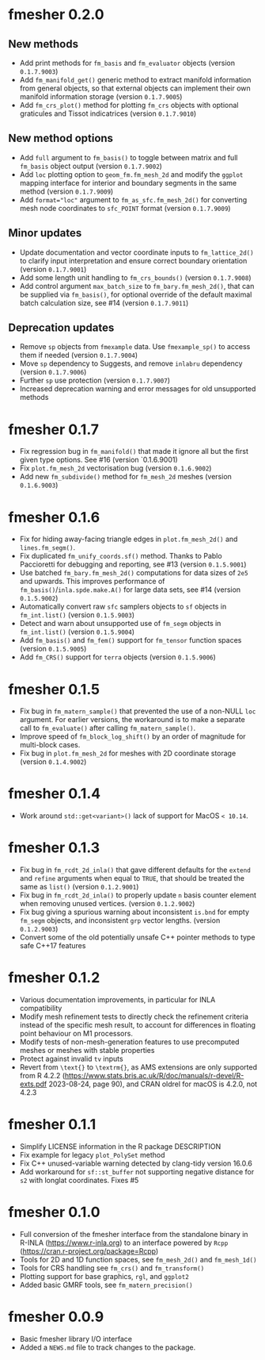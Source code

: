 # fmesher 0.2.0

## New methods

* Add print methods for `fm_basis` and `fm_evaluator` objects (version `0.1.7.9003`)
* Add `fm_manifold_get()` generic method to extract manifold information from general
  objects, so that external objects can implement their own manifold information
  storage (version `0.1.7.9005`)
* Add `fm_crs_plot()` method for plotting `fm_crs` objects with optional
  graticules and Tissot indicatrices (version `0.1.7.9010`)

## New method options

* Add `full` argument to `fm_basis()` to toggle between matrix and full `fm_basis`
  object output (version `0.1.7.9002`)
* Add `loc` plotting option to `geom_fm.fm_mesh_2d` and modify the `ggplot`
  mapping interface for interior and boundary segments in the same method
  (version `0.1.7.9009`)
* Add `format="loc"` argument to `fm_as_sfc.fm_mesh_2d()` for converting mesh
  node coordinates to `sfc_POINT` format (version `0.1.7.9009`)

## Minor updates

* Update documentation and vector coordinate inputs to `fm_lattice_2d()`
  to clarify input interpretation and ensure correct boundary orientation (version `0.1.7.9001`)
* Add some length unit handling to `fm_crs_bounds()` (version `0.1.7.9008`)
* Add control argument `max_batch_size` to `fm_bary.fm_mesh_2d()`, that can be
  supplied via `fm_basis()`, for optional override of the default maximal batch
  calculation size, see #14 (version `0.1.7.9011`)

## Deprecation updates

* Remove `sp` objects from `fmexample` data. Use `fmexample_sp()` to access them if needed
  (version `0.1.7.9004`)
* Move `sp` dependency to Suggests, and remove `inlabru` dependency (version `0.1.7.9006`)
* Further `sp` use protection (version `0.1.7.9007`)
* Increased deprecation warning and error messages for old unsupported methods

# fmesher 0.1.7

* Fix regression bug in `fm_manifold()` that made it ignore all but the first given type options. See #16 (version `0.1.6.9001)
* Fix `plot.fm_mesh_2d` vectorisation bug (version `0.1.6.9002`)
* Add new `fm_subdivide()` method for `fm_mesh_2d` meshes (version `0.1.6.9003`)

# fmesher 0.1.6

* Fix for hiding away-facing triangle edges in `plot.fm_mesh_2d()` and `lines.fm_segm()`.
* Fix duplicated `fm_unify_coords.sf()` method. Thanks to Pablo Paccioretti for debugging and reporting, see #13 (version `0.1.5.9001`)
* Use batched `fm_bary.fm_mesh_2d()` computations for data sizes of `2e5` and upwards.
  This improves performance of `fm_basis()`/`inla.spde.make.A()` for large data sets, see #14 (version `0.1.5.9002`)
* Automatically convert raw `sfc` samplers objects to `sf` objects in `fm_int.list()` (version `0.1.5.9003`)
* Detect and warn about unsupported use of `fm_segm` objects in `fm_int.list()` (version `0.1.5.9004`)
* Add `fm_basis()` and `fm_fem()` support for `fm_tensor` function spaces (version `0.1.5.9005`)
* Add `fm_CRS()` support for `terra` objects (version `0.1.5.9006`)

# fmesher 0.1.5

* Fix bug in `fm_matern_sample()` that prevented the use of a non-NULL `loc` argument.
  For earlier versions, the workaround is to make a separate call to `fm_evaluate()`
  after calling `fm_matern_sample()`.
* Improve speed of `fm_block_log_shift()` by an order of magnitude for multi-block
  cases.
* Fix bug in `plot.fm_mesh_2d` for meshes with 2D coordinate storage (version `0.1.4.9002`)

# fmesher 0.1.4

* Work around `std::get<variant>()` lack of support for MacOS `< 10.14`.

# fmesher 0.1.3

* Fix bug in `fm_rcdt_2d_inla()` that gave different defaults for the `extend` and
  `refine` arguments when equal to `TRUE`, that should be treated the same as `list()`
  (version `0.1.2.9001`)
* Fix bug in `fm_rcdt_2d_inla()` to properly update `n` basis counter element
  when removing unused vertices. (version `0.1.2.9002`)
* Fix bug giving a spurious warning about inconsistent `is.bnd` for empty
  `fm_segm` objects, and inconsistent `grp` vector lengths. (version `0.1.2.9003`)
* Convert some of the old potentially unsafe C++ pointer methods to type safe
  C++17 features

# fmesher 0.1.2

* Various documentation improvements, in particular for INLA compatibility
* Modify mesh refinement tests to directly check the refinement criteria
  instead of the specific mesh result, to account for differences in
  floating point behaviour on M1 processors.
* Modify tests of non-mesh-generation features to use precomputed meshes
  or meshes with stable properties
* Protect against invalid `tv` inputs
* Revert from `\text{}` to `\textrm{}`, as AMS extensions are only supported
  from R 4.2.2 (https://www.stats.bris.ac.uk/R/doc/manuals/r-devel/R-exts.pdf
  2023-08-24, page 90), and CRAN oldrel for macOS is 4.2.0, not 4.2.3

# fmesher 0.1.1

* Simplify LICENSE information in the R package DESCRIPTION
* Fix example for legacy `plot_PolySet` method
* Fix C++ unused-variable warning detected by clang-tidy version 16.0.6
* Add workaround for `sf::st_buffer` not supporting negative distance
  for `s2` with longlat coordinates. Fixes #5

# fmesher 0.1.0

* Full conversion of the fmesher interface from the standalone binary in R-INLA
  (https://www.r-inla.org) to an interface powered by `Rcpp`
  (https://cran.r-project.org/package=Rcpp)
* Tools for 2D and 1D function spaces, see `fm_mesh_2d()` and `fm_mesh_1d()`
* Tools for CRS handling see `fm_crs()` and `fm_transform()`
* Plotting support for base graphics, `rgl`, and `ggplot2`
* Added basic GMRF tools, see `fm_matern_precision()`

# fmesher 0.0.9

* Basic fmesher library I/O interface
* Added a `NEWS.md` file to track changes to the package.
